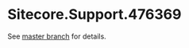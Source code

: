 # Sitecore.Support.476369

See [master branch](https://github.com/sitecoresupport/Sitecore.Support.476369) for details.